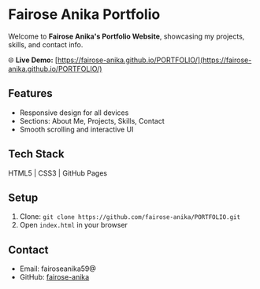# Fairose Anika Portfolio

Welcome to **Fairose Anika's Portfolio Website**, showcasing my projects, skills, and contact info.

🌐 **Live Demo:** [https://fairose-anika.github.io/PORTFOLIO/](https://fairose-anika.github.io/PORTFOLIO/)

## Features
- Responsive design for all devices
- Sections: About Me, Projects, Skills, Contact
- Smooth scrolling and interactive UI

## Tech Stack
HTML5 | CSS3 | GitHub Pages

## Setup
1. Clone: `git clone https://github.com/fairose-anika/PORTFOLIO.git`
2. Open `index.html` in your browser

## Contact
- Email: fairoseanika59@
- GitHub: [fairose-anika](https://github.com/fairose-anika)


